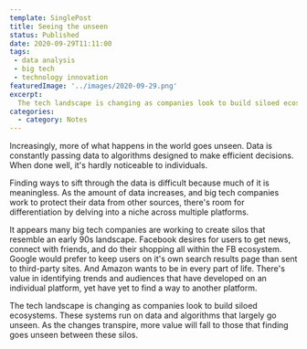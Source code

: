 ```yaml
---
template: SinglePost
title: Seeing the unseen
status: Published
date: 2020-09-29T11:11:00
tags:
 - data analysis
 - big tech 
 - technology innovation
featuredImage: '../images/2020-09-29.png'
excerpt:
  The tech landscape is changing as companies look to build siloed ecosystems. These systems run on data and algorithms that largely go unseen. As the changes transpire, more value will fall to those that finding goes unseen between these silos.
categories:
  - category: Notes
---
```

Increasingly, more of what happens in the world goes unseen. Data is constantly passing data to algorithms designed to make efficient decisions. When done well, it's hardly noticeable to individuals.

Finding ways to sift through the data is difficult because much of it is meaningless. As the amount of data increases, and big tech companies work to protect their data from other sources, there's room for differentiation by delving into a niche across multiple platforms.

It appears many big tech companies are working to create silos that resemble an early 90s landscape. Facebook desires for users to get news, connect with friends, and do their shopping all within the FB ecosystem. Google would prefer to keep users on it's own search results page than sent to third-party sites. And Amazon wants to be in every part of life.  There's value in identifying trends and audiences that have developed on an individual platform, yet have yet to find a way to another platform.

The tech landscape is changing as companies look to build siloed ecosystems. These systems run on data and algorithms that largely go unseen. As the changes transpire, more value will fall to those that finding goes unseen between these silos.
